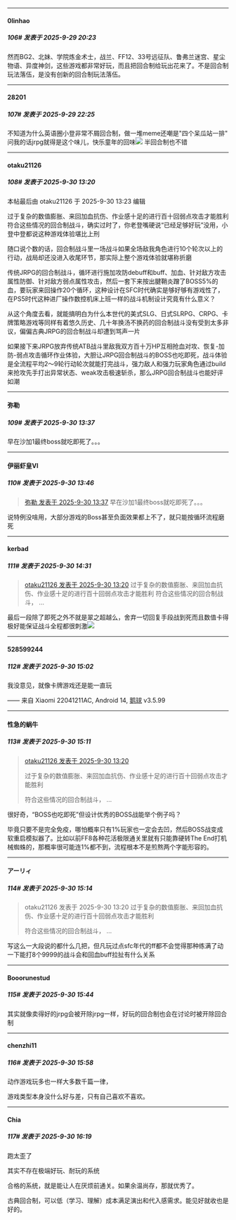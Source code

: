 ﻿
*****

####  0linhao  
##### 106#       发表于 2025-9-29 20:23

然而BG2、北妹、学院炼金术士，战兰、FF12、33号远征队、鲁弗兰迷宫、星尘物语、异度神剑，这些游戏都非常好玩，而且把回合制给玩出花来了。不是回合制玩法落伍，是没有创新的回合制玩法落伍。


*****

####  28201  
##### 107#       发表于 2025-9-29 22:25

不知道为什么英语圈小登非常不屑回合制，做一堆meme还嘲是"四个呆瓜站一排"
问我的话jrpg就得是这个味儿，快乐童年的回味<img src="https://static.stage1st.com/image/smiley/face2017/192.png" referrerpolicy="no-referrer">
半回合制也不错


*****

####  otaku21126  
##### 108#       发表于 2025-9-30 13:20

 本帖最后由 otaku21126 于 2025-9-30 13:23 编辑 

过于复杂的数值膨胀、来回加血抗伤、作业感十足的进行百十回弱点攻击才能胜利
符合这些情况的回合制战斗，确实过时了，你老登嘴硬说“已经足够好玩”没用，小登中登都说这种游戏体验堪比上刑

随口说个数的话，回合制战斗里一场战斗如果全场敌我角色进行10个轮次以上的行动，战局却还没进入收尾环节，那实际上整个游戏体验就堪称折磨

传统JRPG的回合制战斗，循环进行施加攻防debuff和buff、加血、针对敌方攻击属性防御、针对敌方弱点属性攻击，然后一套下来按出腱鞘炎蹭了BOSS5%的血，要玩家来回操作20个循环，这种设计在SFC时代确实是够好够有游戏性了，在PS5时代这种进厂操作数控机床上班一样的战斗机制设计究竟有什么意义？

从这个角度去看，就能搞明白为什么本世代的美式SLG、日式SLRPG、CRPG、卡牌策略游戏等同样有着悠久历史、几十年换汤不换药的回合制战斗没有受到太多非议，偏偏古典JRPG的回合制战斗却遭到骂声一片

如果接下来JRPG放弃传统ATB战斗里敌我双方百十万HP互相抢血对攻、恢复-加防-弱点攻击循环作业体验，大胆让JRPG回合制战斗的BOSS也吃即死，战斗体验是全流程平均2～9轮行动轮次就能打完战斗，强力敌人和强力玩家角色通过build来抢攻先手打出异常状态、weak攻击极速斩杀，那么JRPG回合制战斗也能好评如潮


*****

####  弥勒  
##### 109#       发表于 2025-9-30 13:37

早在沙加1最终boss就吃即死了。。。


*****

####  伊丽虾皇VI  
##### 110#       发表于 2025-9-30 13:46

<blockquote><a href="httphttps://stage1st.com/2b/forum.php?mod=redirect&amp;goto=findpost&amp;pid=68510993&amp;ptid=2261629" target="_blank">弥勒 发表于 2025-9-30 13:37</a>
早在沙加1最终boss就吃即死了。。。</blockquote>
说特例没啥用，大部分游戏的Boss甚至负面效果都上不了，就只能按循环流程磨死


*****

####  kerbad  
##### 111#       发表于 2025-9-30 14:31

<blockquote><a href="httphttps://stage1st.com/2b/forum.php?mod=redirect&amp;goto=findpost&amp;pid=68510888&amp;ptid=2261629" target="_blank">otaku21126 发表于 2025-9-30 13:20</a>
过于复杂的数值膨胀、来回加血抗伤、作业感十足的进行百十回弱点攻击才能胜利
符合这些情况的回合制战斗， ...</blockquote>
最后一段除了即死之外不就是翠之超越么，舍弃一切回复手段战到死而且数值卡得极好能保证战斗全程都很刺激<img src="https://static.stage1st.com/image/smiley/face2017/037.png" referrerpolicy="no-referrer">


*****

####  528599244  
##### 112#       发表于 2025-9-30 15:02

我没意见，就像卡牌游戏还是能一直玩

—— 来自 Xiaomi 22041211AC, Android 14, [鹅球](https://www.pgyer.com/GcUxKd4w) v3.5.99


*****

####  性急的蜗牛  
##### 113#       发表于 2025-9-30 15:11

<blockquote><a href="httphttps://stage1st.com/2b/forum.php?mod=redirect&amp;goto=findpost&amp;pid=68510888&amp;ptid=2261629" target="_blank">otaku21126 发表于 2025-9-30 13:20</a>

过于复杂的数值膨胀、来回加血抗伤、作业感十足的进行百十回弱点攻击才能胜利

符合这些情况的回合制战斗， ...</blockquote>
很好奇，“BOSS也吃即死”但设计优秀的BOSS战能举个例子吗？

毕竟只要不是完全免疫，哪怕概率只有1%玩家也一定会去凹，然后BOSS战变成软重启模拟器了。比如以前FF8各种花活极限通关里就有只能靠硬转The End打机械蜘蛛的，那概率很可能连1%都不到，流程根本不是煎熬两个字能形容的。


*****

####  アーリィ  
##### 114#       发表于 2025-9-30 15:14

<blockquote>otaku21126 发表于 2025-9-30 13:20
过于复杂的数值膨胀、来回加血抗伤、作业感十足的进行百十回弱点攻击才能胜利

符合这些情况的回合制战斗， ...</blockquote>
写这么一大段说的都什么几把，但凡玩过点sfc年代的ff都不会觉得那种练满了动一下能打8个9999的战斗会和回血buff拉扯有什么关系


*****

####  Booorunestud  
##### 115#       发表于 2025-9-30 15:44

其实就像卖得好的jrpg会被开除jrpg一样，好玩的回合制也会在讨论时被开除回合制


*****

####  chenzhi11  
##### 116#       发表于 2025-9-30 15:58

动作游戏玩多也一样大多数千篇一律，

游戏类型本身没什么好与差，只有自己喜欢不喜欢。


*****

####  Chia  
##### 117#       发表于 2025-9-30 16:19

跑太歪了

其实不存在极端好玩、耐玩的系统

合格的系统，就是能让人在厌烦前通关。如果余温尚存，那就优秀了。

古典回合制，可以低（学习、理解）成本满足演出和代入感需求。能见好就收也是好的。

